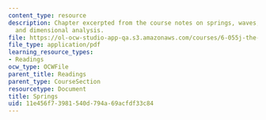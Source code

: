 ```yaml
---
content_type: resource
description: Chapter excerpted from the course notes on springs, waves, discretization,
  and dimensional analysis.
file: https://ol-ocw-studio-app-qa.s3.amazonaws.com/courses/6-055j-the-art-of-approximation-in-science-and-engineering-spring-2008/11e456f73981540d794a69acfdf33c84_may12.pdf
file_type: application/pdf
learning_resource_types:
- Readings
ocw_type: OCWFile
parent_title: Readings
parent_type: CourseSection
resourcetype: Document
title: Springs
uid: 11e456f7-3981-540d-794a-69acfdf33c84
---
```

